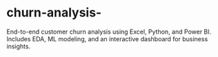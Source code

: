 # churn-analysis-
End-to-end customer churn analysis using Excel, Python, and Power BI. Includes EDA, ML modeling, and an interactive dashboard for business insights.
